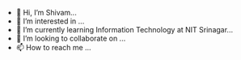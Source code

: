 - 👋 Hi, I’m Shivam...
- 👀 I’m interested in ...
- 🌱 I’m currently learning Information Technology at NIT Srinagar...
- 💞️ I’m looking to collaborate on ...
- 📫 How to reach me ...

<!---
darkWizard03/darkWizard03 is a ✨ special ✨ repository because its `README.md` (this file) appears on your GitHub profile.
You can click the Preview link to take a look at your changes.
--->
